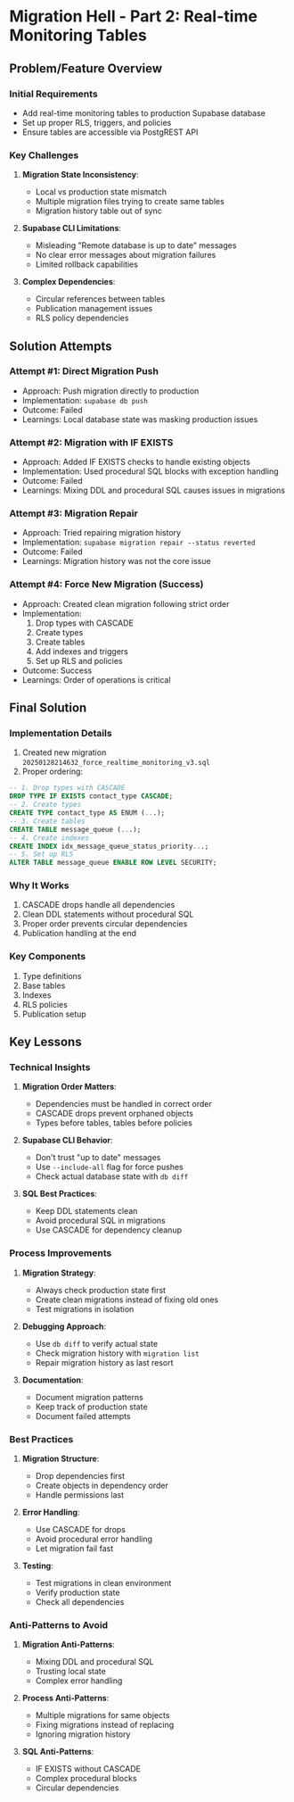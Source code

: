 # Migration Hell - Part 2: Real-time Monitoring Tables

## Problem/Feature Overview

### Initial Requirements
- Add real-time monitoring tables to production Supabase database
- Set up proper RLS, triggers, and policies
- Ensure tables are accessible via PostgREST API

### Key Challenges
1. **Migration State Inconsistency**:
   - Local vs production state mismatch
   - Multiple migration files trying to create same tables
   - Migration history table out of sync

2. **Supabase CLI Limitations**:
   - Misleading "Remote database is up to date" messages
   - No clear error messages about migration failures
   - Limited rollback capabilities

3. **Complex Dependencies**:
   - Circular references between tables
   - Publication management issues
   - RLS policy dependencies

## Solution Attempts

### Attempt #1: Direct Migration Push
- Approach: Push migration directly to production
- Implementation: `supabase db push`
- Outcome: Failed
- Learnings: Local database state was masking production issues

### Attempt #2: Migration with IF EXISTS
- Approach: Added IF EXISTS checks to handle existing objects
- Implementation: Used procedural SQL blocks with exception handling
- Outcome: Failed
- Learnings: Mixing DDL and procedural SQL causes issues in migrations

### Attempt #3: Migration Repair
- Approach: Tried repairing migration history
- Implementation: `supabase migration repair --status reverted`
- Outcome: Failed
- Learnings: Migration history was not the core issue

### Attempt #4: Force New Migration (Success)
- Approach: Created clean migration following strict order
- Implementation: 
  1. Drop types with CASCADE
  2. Create types
  3. Create tables
  4. Add indexes and triggers
  5. Set up RLS and policies
- Outcome: Success
- Learnings: Order of operations is critical

## Final Solution

### Implementation Details
1. Created new migration `20250128214632_force_realtime_monitoring_v3.sql`
2. Proper ordering:
```sql
-- 1. Drop types with CASCADE
DROP TYPE IF EXISTS contact_type CASCADE;
-- 2. Create types
CREATE TYPE contact_type AS ENUM (...);
-- 3. Create tables
CREATE TABLE message_queue (...);
-- 4. Create indexes
CREATE INDEX idx_message_queue_status_priority...;
-- 5. Set up RLS
ALTER TABLE message_queue ENABLE ROW LEVEL SECURITY;
```

### Why It Works
1. CASCADE drops handle all dependencies
2. Clean DDL statements without procedural SQL
3. Proper order prevents circular dependencies
4. Publication handling at the end

### Key Components
1. Type definitions
2. Base tables
3. Indexes
4. RLS policies
5. Publication setup

## Key Lessons

### Technical Insights
1. **Migration Order Matters**:
   - Dependencies must be handled in correct order
   - CASCADE drops prevent orphaned objects
   - Types before tables, tables before policies

2. **Supabase CLI Behavior**:
   - Don't trust "up to date" messages
   - Use `--include-all` flag for force pushes
   - Check actual database state with `db diff`

3. **SQL Best Practices**:
   - Keep DDL statements clean
   - Avoid procedural SQL in migrations
   - Use CASCADE for dependency cleanup

### Process Improvements
1. **Migration Strategy**:
   - Always check production state first
   - Create clean migrations instead of fixing old ones
   - Test migrations in isolation

2. **Debugging Approach**:
   - Use `db diff` to verify actual state
   - Check migration history with `migration list`
   - Repair migration history as last resort

3. **Documentation**:
   - Document migration patterns
   - Keep track of production state
   - Document failed attempts

### Best Practices
1. **Migration Structure**:
   - Drop dependencies first
   - Create objects in dependency order
   - Handle permissions last

2. **Error Handling**:
   - Use CASCADE for drops
   - Avoid procedural error handling
   - Let migration fail fast

3. **Testing**:
   - Test migrations in clean environment
   - Verify production state
   - Check all dependencies

### Anti-Patterns to Avoid
1. **Migration Anti-Patterns**:
   - Mixing DDL and procedural SQL
   - Trusting local state
   - Complex error handling

2. **Process Anti-Patterns**:
   - Multiple migrations for same objects
   - Fixing migrations instead of replacing
   - Ignoring migration history

3. **SQL Anti-Patterns**:
   - IF EXISTS without CASCADE
   - Complex procedural blocks
   - Circular dependencies 
